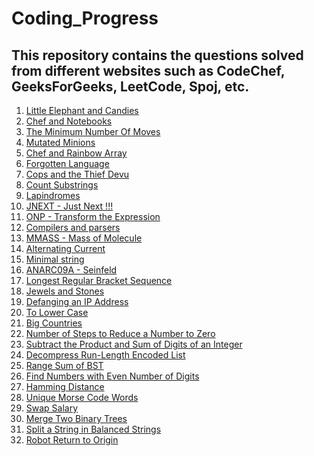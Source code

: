 # Coding_Progress

## This repository contains the questions solved from different websites such as CodeChef, GeeksForGeeks, LeetCode, Spoj, etc.

1) [Little Elephant and Candies](https://github.com/aadityavikram/Solved_Questions/blob/master/lecandy.cpp)
2) [Chef and Notebooks](https://github.com/aadityavikram/Solved_Questions/blob/master/cnote.cpp)
3) [The Minimum Number Of Moves](https://github.com/aadityavikram/Solved_Questions/blob/master/salary.cpp)
4) [Mutated Minions](https://github.com/aadityavikram/Solved_Questions/blob/master/chn15a.cpp)
5) [Chef and Rainbow Array](https://github.com/aadityavikram/Solved_Questions/blob/master/rainbowa.cpp)
6) [Forgotten Language](https://github.com/aadityavikram/Solved_Questions/blob/master/frgtnlng.cpp)
7) [Cops and the Thief Devu](https://github.com/aadityavikram/Solved_Questions/blob/master/cops.cpp)
8) [Count Substrings](https://github.com/aadityavikram/Solved_Questions/blob/master/csub.cpp)
9) [Lapindromes](https://github.com/aadityavikram/Solved_Questions/blob/master/lapin.cpp)
10) [JNEXT - Just Next !!!](https://github.com/aadityavikram/Solved_Questions/blob/master/jnext.cpp)
11) [ONP - Transform the Expression](https://github.com/aadityavikram/Solved_Questions/blob/master/onp.cpp)
12) [Compilers and parsers](https://github.com/aadityavikram/Solved_Questions/blob/master/compiler.cpp)
13) [MMASS - Mass of Molecule](https://github.com/aadityavikram/Solved_Questions/blob/master/mmass.cpp)
14) [Alternating Current](https://github.com/aadityavikram/Solved_Questions/blob/master/ac.cpp)
15) [Minimal string](https://github.com/aadityavikram/Solved_Questions/blob/master/minstring.cpp)
16) [ANARC09A - Seinfeld](https://github.com/aadityavikram/Solved_Questions/blob/master/anarc09a.cpp)
17) [Longest Regular Bracket Sequence](https://github.com/aadityavikram/Solved_Questions/blob/master/lrbs.cpp)
18) [Jewels and Stones](https://github.com/aadityavikram/Solved_Questions/blob/master/jstone.cpp)
19) [Defanging an IP Address](https://github.com/aadityavikram/Solved_Questions/blob/master/defangip.cpp)
20) [To Lower Case](https://github.com/aadityavikram/Solved_Questions/blob/master/tolower.cpp)
21) [Big Countries](https://github.com/aadityavikram/Solved_Questions/blob/master/bigcountry.sql)
22) [Number of Steps to Reduce a Number to Zero](https://github.com/aadityavikram/Solved_Questions/blob/master/stepsto0.cpp)
23) [Subtract the Product and Sum of Digits of an Integer](https://github.com/aadityavikram/Solved_Questions/blob/master/psdiff.cpp)
24) [Decompress Run-Length Encoded List](https://github.com/aadityavikram/Solved_Questions/blob/master/decompress.cpp)
25) [Range Sum of BST](https://github.com/aadityavikram/Solved_Questions/blob/master/rsumbst.cpp)
26) [Find Numbers with Even Number of Digits](https://github.com/aadityavikram/Solved_Questions/blob/master/evnodig.cpp)
27) [Hamming Distance](https://github.com/aadityavikram/Solved_Questions/blob/master/hamdist.cpp)
28) [Unique Morse Code Words](https://github.com/aadityavikram/Solved_Questions/blob/master/uniquemorse.cpp)
29) [Swap Salary](https://github.com/aadityavikram/Solved_Questions/blob/master/swapsalary.cpp)
30) [Merge Two Binary Trees](https://github.com/aadityavikram/Solved_Questions/blob/master/mergebt.cpp)
31) [Split a String in Balanced Strings](https://github.com/aadityavikram/Solved_Questions/blob/master/splitstring.cpp)
32) [Robot Return to Origin](https://github.com/aadityavikram/Solved_Questions/blob/master/robotreturn.cpp)
